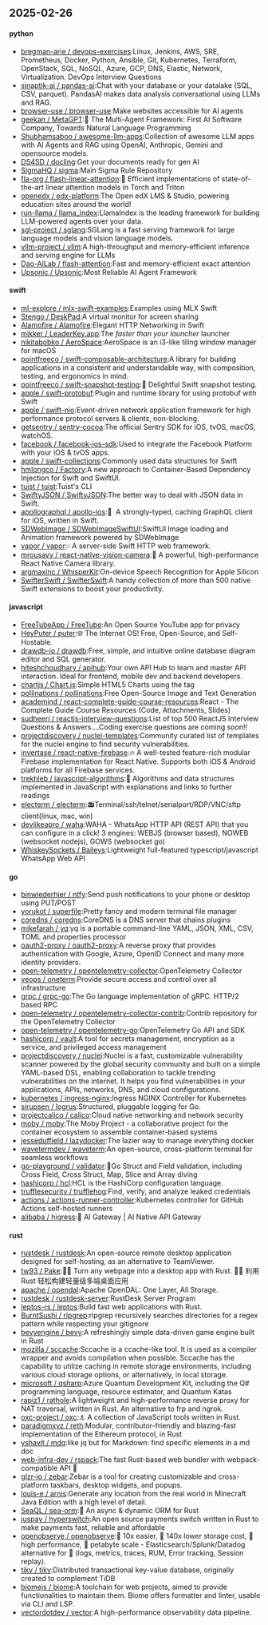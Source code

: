 ## 2025-02-26

#### python
* [bregman-arie / devops-exercises](https://github.com/bregman-arie/devops-exercises):Linux, Jenkins, AWS, SRE, Prometheus, Docker, Python, Ansible, Git, Kubernetes, Terraform, OpenStack, SQL, NoSQL, Azure, GCP, DNS, Elastic, Network, Virtualization. DevOps Interview Questions
* [sinaptik-ai / pandas-ai](https://github.com/sinaptik-ai/pandas-ai):Chat with your database or your datalake (SQL, CSV, parquet). PandasAI makes data analysis conversational using LLMs and RAG.
* [browser-use / browser-use](https://github.com/browser-use/browser-use):Make websites accessible for AI agents
* [geekan / MetaGPT](https://github.com/geekan/MetaGPT):🌟 The Multi-Agent Framework: First AI Software Company, Towards Natural Language Programming
* [Shubhamsaboo / awesome-llm-apps](https://github.com/Shubhamsaboo/awesome-llm-apps):Collection of awesome LLM apps with AI Agents and RAG using OpenAI, Anthropic, Gemini and opensource models.
* [DS4SD / docling](https://github.com/DS4SD/docling):Get your documents ready for gen AI
* [SigmaHQ / sigma](https://github.com/SigmaHQ/sigma):Main Sigma Rule Repository
* [fla-org / flash-linear-attention](https://github.com/fla-org/flash-linear-attention):🚀 Efficient implementations of state-of-the-art linear attention models in Torch and Triton
* [openedx / edx-platform](https://github.com/openedx/edx-platform):The Open edX LMS & Studio, powering education sites around the world!
* [run-llama / llama_index](https://github.com/run-llama/llama_index):LlamaIndex is the leading framework for building LLM-powered agents over your data.
* [sgl-project / sglang](https://github.com/sgl-project/sglang):SGLang is a fast serving framework for large language models and vision language models.
* [vllm-project / vllm](https://github.com/vllm-project/vllm):A high-throughput and memory-efficient inference and serving engine for LLMs
* [Dao-AILab / flash-attention](https://github.com/Dao-AILab/flash-attention):Fast and memory-efficient exact attention
* [Upsonic / Upsonic](https://github.com/Upsonic/Upsonic):Most Reliable AI Agent Framework

#### swift
* [ml-explore / mlx-swift-examples](https://github.com/ml-explore/mlx-swift-examples):Examples using MLX Swift
* [Stengo / DeskPad](https://github.com/Stengo/DeskPad):A virtual monitor for screen sharing
* [Alamofire / Alamofire](https://github.com/Alamofire/Alamofire):Elegant HTTP Networking in Swift
* [mikker / LeaderKey.app](https://github.com/mikker/LeaderKey.app):The *faster than your launcher* launcher
* [nikitabobko / AeroSpace](https://github.com/nikitabobko/AeroSpace):AeroSpace is an i3-like tiling window manager for macOS
* [pointfreeco / swift-composable-architecture](https://github.com/pointfreeco/swift-composable-architecture):A library for building applications in a consistent and understandable way, with composition, testing, and ergonomics in mind.
* [pointfreeco / swift-snapshot-testing](https://github.com/pointfreeco/swift-snapshot-testing):📸 Delightful Swift snapshot testing.
* [apple / swift-protobuf](https://github.com/apple/swift-protobuf):Plugin and runtime library for using protobuf with Swift
* [apple / swift-nio](https://github.com/apple/swift-nio):Event-driven network application framework for high performance protocol servers & clients, non-blocking.
* [getsentry / sentry-cocoa](https://github.com/getsentry/sentry-cocoa):The official Sentry SDK for iOS, tvOS, macOS, watchOS.
* [facebook / facebook-ios-sdk](https://github.com/facebook/facebook-ios-sdk):Used to integrate the Facebook Platform with your iOS & tvOS apps.
* [apple / swift-collections](https://github.com/apple/swift-collections):Commonly used data structures for Swift
* [hmlongco / Factory](https://github.com/hmlongco/Factory):A new approach to Container-Based Dependency Injection for Swift and SwiftUI.
* [tuist / tuist](https://github.com/tuist/tuist):Tuist's CLI
* [SwiftyJSON / SwiftyJSON](https://github.com/SwiftyJSON/SwiftyJSON):The better way to deal with JSON data in Swift.
* [apollographql / apollo-ios](https://github.com/apollographql/apollo-ios):📱  A strongly-typed, caching GraphQL client for iOS, written in Swift.
* [SDWebImage / SDWebImageSwiftUI](https://github.com/SDWebImage/SDWebImageSwiftUI):SwiftUI Image loading and Animation framework powered by SDWebImage
* [vapor / vapor](https://github.com/vapor/vapor):💧 A server-side Swift HTTP web framework.
* [mrousavy / react-native-vision-camera](https://github.com/mrousavy/react-native-vision-camera):📸 A powerful, high-performance React Native Camera library.
* [argmaxinc / WhisperKit](https://github.com/argmaxinc/WhisperKit):On-device Speech Recognition for Apple Silicon
* [SwifterSwift / SwifterSwift](https://github.com/SwifterSwift/SwifterSwift):A handy collection of more than 500 native Swift extensions to boost your productivity.

#### javascript
* [FreeTubeApp / FreeTube](https://github.com/FreeTubeApp/FreeTube):An Open Source YouTube app for privacy
* [HeyPuter / puter](https://github.com/HeyPuter/puter):🌐 The Internet OS! Free, Open-Source, and Self-Hostable.
* [drawdb-io / drawdb](https://github.com/drawdb-io/drawdb):Free, simple, and intuitive online database diagram editor and SQL generator.
* [hiteshchoudhary / apihub](https://github.com/hiteshchoudhary/apihub):Your own API Hub to learn and master API interaction. Ideal for frontend, mobile dev and backend developers.
* [chartjs / Chart.js](https://github.com/chartjs/Chart.js):Simple HTML5 Charts using the <canvas> tag
* [pollinations / pollinations](https://github.com/pollinations/pollinations):Free Open-Source Image and Text Generation
* [academind / react-complete-guide-course-resources](https://github.com/academind/react-complete-guide-course-resources):React - The Complete Guide Course Resources (Code, Attachments, Slides)
* [sudheerj / reactjs-interview-questions](https://github.com/sudheerj/reactjs-interview-questions):List of top 500 ReactJS Interview Questions & Answers....Coding exercise questions are coming soon!!
* [projectdiscovery / nuclei-templates](https://github.com/projectdiscovery/nuclei-templates):Community curated list of templates for the nuclei engine to find security vulnerabilities.
* [invertase / react-native-firebase](https://github.com/invertase/react-native-firebase):🔥 A well-tested feature-rich modular Firebase implementation for React Native. Supports both iOS & Android platforms for all Firebase services.
* [trekhleb / javascript-algorithms](https://github.com/trekhleb/javascript-algorithms):📝 Algorithms and data structures implemented in JavaScript with explanations and links to further readings
* [electerm / electerm](https://github.com/electerm/electerm):📻Terminal/ssh/telnet/serialport/RDP/VNC/sftp client(linux, mac, win)
* [devlikeapro / waha](https://github.com/devlikeapro/waha):WAHA - WhatsApp HTTP API (REST API) that you can configure in a click! 3 engines: WEBJS (browser based), NOWEB (websocket nodejs), GOWS (websocket go)
* [WhiskeySockets / Baileys](https://github.com/WhiskeySockets/Baileys):Lightweight full-featured typescript/javascript WhatsApp Web API

#### go
* [binwiederhier / ntfy](https://github.com/binwiederhier/ntfy):Send push notifications to your phone or desktop using PUT/POST
* [yorukot / superfile](https://github.com/yorukot/superfile):Pretty fancy and modern terminal file manager
* [coredns / coredns](https://github.com/coredns/coredns):CoreDNS is a DNS server that chains plugins
* [mikefarah / yq](https://github.com/mikefarah/yq):yq is a portable command-line YAML, JSON, XML, CSV, TOML and properties processor
* [oauth2-proxy / oauth2-proxy](https://github.com/oauth2-proxy/oauth2-proxy):A reverse proxy that provides authentication with Google, Azure, OpenID Connect and many more identity providers.
* [open-telemetry / opentelemetry-collector](https://github.com/open-telemetry/opentelemetry-collector):OpenTelemetry Collector
* [veops / oneterm](https://github.com/veops/oneterm):Provide secure access and control over all infrastructure
* [grpc / grpc-go](https://github.com/grpc/grpc-go):The Go language implementation of gRPC. HTTP/2 based RPC
* [open-telemetry / opentelemetry-collector-contrib](https://github.com/open-telemetry/opentelemetry-collector-contrib):Contrib repository for the OpenTelemetry Collector
* [open-telemetry / opentelemetry-go](https://github.com/open-telemetry/opentelemetry-go):OpenTelemetry Go API and SDK
* [hashicorp / vault](https://github.com/hashicorp/vault):A tool for secrets management, encryption as a service, and privileged access management
* [projectdiscovery / nuclei](https://github.com/projectdiscovery/nuclei):Nuclei is a fast, customizable vulnerability scanner powered by the global security community and built on a simple YAML-based DSL, enabling collaboration to tackle trending vulnerabilities on the internet. It helps you find vulnerabilities in your applications, APIs, networks, DNS, and cloud configurations.
* [kubernetes / ingress-nginx](https://github.com/kubernetes/ingress-nginx):Ingress NGINX Controller for Kubernetes
* [sirupsen / logrus](https://github.com/sirupsen/logrus):Structured, pluggable logging for Go.
* [projectcalico / calico](https://github.com/projectcalico/calico):Cloud native networking and network security
* [moby / moby](https://github.com/moby/moby):The Moby Project - a collaborative project for the container ecosystem to assemble container-based systems
* [jesseduffield / lazydocker](https://github.com/jesseduffield/lazydocker):The lazier way to manage everything docker
* [wavetermdev / waveterm](https://github.com/wavetermdev/waveterm):An open-source, cross-platform terminal for seamless workflows
* [go-playground / validator](https://github.com/go-playground/validator):💯Go Struct and Field validation, including Cross Field, Cross Struct, Map, Slice and Array diving
* [hashicorp / hcl](https://github.com/hashicorp/hcl):HCL is the HashiCorp configuration language.
* [trufflesecurity / trufflehog](https://github.com/trufflesecurity/trufflehog):Find, verify, and analyze leaked credentials
* [actions / actions-runner-controller](https://github.com/actions/actions-runner-controller):Kubernetes controller for GitHub Actions self-hosted runners
* [alibaba / higress](https://github.com/alibaba/higress):🤖 AI Gateway | AI Native API Gateway

#### rust
* [rustdesk / rustdesk](https://github.com/rustdesk/rustdesk):An open-source remote desktop application designed for self-hosting, as an alternative to TeamViewer.
* [tw93 / Pake](https://github.com/tw93/Pake):🤱🏻 Turn any webpage into a desktop app with Rust. 🤱🏻 利用 Rust 轻松构建轻量级多端桌面应用
* [apache / opendal](https://github.com/apache/opendal):Apache OpenDAL: One Layer, All Storage.
* [rustdesk / rustdesk-server](https://github.com/rustdesk/rustdesk-server):RustDesk Server Program
* [leptos-rs / leptos](https://github.com/leptos-rs/leptos):Build fast web applications with Rust.
* [BurntSushi / ripgrep](https://github.com/BurntSushi/ripgrep):ripgrep recursively searches directories for a regex pattern while respecting your gitignore
* [bevyengine / bevy](https://github.com/bevyengine/bevy):A refreshingly simple data-driven game engine built in Rust
* [mozilla / sccache](https://github.com/mozilla/sccache):Sccache is a ccache-like tool. It is used as a compiler wrapper and avoids compilation when possible. Sccache has the capability to utilize caching in remote storage environments, including various cloud storage options, or alternatively, in local storage.
* [microsoft / qsharp](https://github.com/microsoft/qsharp):Azure Quantum Development Kit, including the Q# programming language, resource estimator, and Quantum Katas
* [rapiz1 / rathole](https://github.com/rapiz1/rathole):A lightweight and high-performance reverse proxy for NAT traversal, written in Rust. An alternative to frp and ngrok.
* [oxc-project / oxc](https://github.com/oxc-project/oxc):⚓ A collection of JavaScript tools written in Rust.
* [paradigmxyz / reth](https://github.com/paradigmxyz/reth):Modular, contributor-friendly and blazing-fast implementation of the Ethereum protocol, in Rust
* [yshavit / mdq](https://github.com/yshavit/mdq):like jq but for Markdown: find specific elements in a md doc
* [web-infra-dev / rspack](https://github.com/web-infra-dev/rspack):The fast Rust-based web bundler with webpack-compatible API 🦀️
* [glzr-io / zebar](https://github.com/glzr-io/zebar):Zebar is a tool for creating customizable and cross-platform taskbars, desktop widgets, and popups.
* [louis-e / arnis](https://github.com/louis-e/arnis):Generate any location from the real world in Minecraft Java Edition with a high level of detail.
* [SeaQL / sea-orm](https://github.com/SeaQL/sea-orm):🐚 An async & dynamic ORM for Rust
* [juspay / hyperswitch](https://github.com/juspay/hyperswitch):An open source payments switch written in Rust to make payments fast, reliable and affordable
* [openobserve / openobserve](https://github.com/openobserve/openobserve):🚀 10x easier, 🚀 140x lower storage cost, 🚀 high performance, 🚀 petabyte scale - Elasticsearch/Splunk/Datadog alternative for 🚀 (logs, metrics, traces, RUM, Error tracking, Session replay).
* [tikv / tikv](https://github.com/tikv/tikv):Distributed transactional key-value database, originally created to complement TiDB
* [biomejs / biome](https://github.com/biomejs/biome):A toolchain for web projects, aimed to provide functionalities to maintain them. Biome offers formatter and linter, usable via CLI and LSP.
* [vectordotdev / vector](https://github.com/vectordotdev/vector):A high-performance observability data pipeline.
